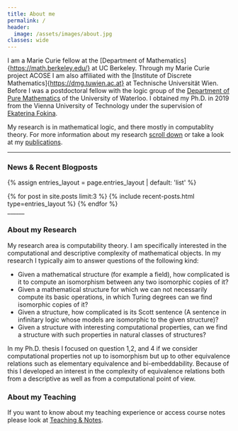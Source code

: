 ```yaml
---
title: About me
permalink: /
header:
  image: /assets/images/about.jpg
classes: wide
---
```

I am a Marie Curie fellow at the [Department of Mathematics]{https://math.berkeley.edu/} at UC Berkeley. Through my Marie Curie project ACOSE I am also affiliated with the [Institute of Discrete Mathematics]{https://dmg.tuwien.ac.at} at Technische Universität Wien. Before I was a postdoctoral fellow with the logic group of the [Department of Pure Mathematics](https://uwaterloo.ca/pure-mathematics/) of the University of Waterloo. I obtained my Ph.D. in 2019 from the Vienna University of Technology under the supervision of [Ekaterina Fokina](https://www.dmg.tuwien.ac.at/fokina/).

My research is in mathematical logic, and there mostly in computablity theory. For more information about my research [scroll down](#about-my-research) or take a look at my [publications](/publications/).

______
### News & Recent Blogposts
{% assign entries_layout = page.entries_layout | default: 'list' %}
<div class="entries-{{ entries_layout }}">
  {% for post in site.posts limit:3 %}
    {% include recent-posts.html type=entries_layout %}
  {% endfor %}
</div>
______

### About my Research

My research area is computability theory. I am specifically interested in the computational and descriptive complexity of mathematical objects. In my research I typically aim to answer questions of the following kind:

- Given a mathematical structure (for example a field), how complicated is it to compute an isomorphism between any two isomorphic copies of it?
- Given a mathematical structure for which we can not necessarily compute its basic operations, in which Turing degrees can we find isomorphic copies of it?
- Given a structure, how complicated is its Scott sentence (A sentence in infinitary logic whose models are isomorphic to the given structure)?
- Given a structure with interesting computational properties, can we find a structure with such properties in natural classes of structures?

In my Ph.D. thesis I focused on question 1,2, and 4 if we consider computational properties not up to isomorphism but up to other equivalence relations such as elementary equivalence and bi-embeddability. Because of this I developed an interest in the complexity of equivalence relations both from a descriptive as well as from a computational point of view.

### About my Teaching
If you want to know about my teaching experience or access course notes please look at [Teaching & Notes](/teaching/).
